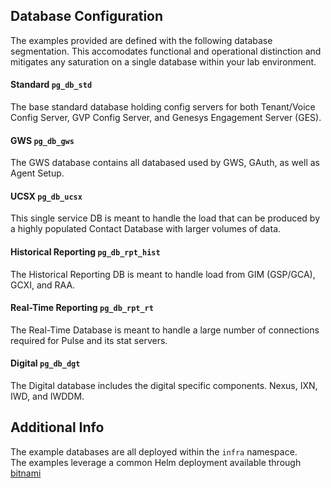 ## Database Configuration 

The examples provided are defined with the following database segmentation. This accomodates functional and operational distinction and mitigates any saturation on a single database within your lab environment. 

#### Standard `pg_db_std`  
The base standard database holding config servers for both Tenant/Voice Config Server, GVP Config Server, and Genesys Engagement Server (GES).   
#### GWS `pg_db_gws`  
The GWS database contains all databased used by GWS, GAuth, as well as Agent Setup.   
#### UCSX `pg_db_ucsx`  
This single service DB is meant to handle the load that can be produced by a highly populated Contact Database with larger volumes of data.    
#### Historical Reporting `pg_db_rpt_hist`
The Historical Reporting DB is meant to handle load from GIM (GSP/GCA), GCXI, and RAA.
#### Real-Time Reporting `pg_db_rpt_rt`
The Real-Time Database is meant to handle a large number of connections required for Pulse and its stat servers.
#### Digital `pg_db_dgt`
The Digital database includes the digital specific components. Nexus, IXN, IWD, and IWDDM.

## Additional Info 
The example databases are all deployed within the `infra` namespace.  
The examples leverage a common Helm deployment available through [bitnami](https://github.com/bitnami/charts/tree/master/bitnami/postgresql/#installing-the-chart)

